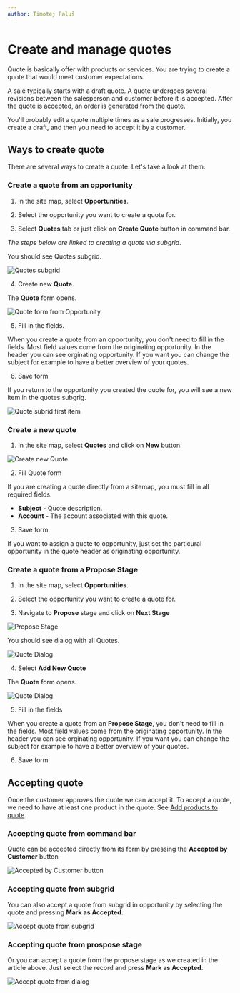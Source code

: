 ```yaml
---
author: Timotej Paluš
---
```


# Create and manage quotes
Quote is basically offer with products or services. You are trying to create a quote that would meet customer expectations.

A sale typically starts with a draft quote. A quote undergoes several revisions between the salesperson and customer before it is accepted. After the quote is accepted, an order is generated from the quote.

You'll probably edit a quote multiple times as a sale progresses. Initially, you create a draft, and then you need to accept it by a customer.

## Ways to create quote
There are several ways to create a quote. Let's take a look at them:
### Create a quote from an opportunity

1) In the site map, select **Opportunities**.

2) Select the opportunity you want to create a quote for.

3) Select **Quotes** tab or just click on **Create Quote** button in command bar.

_The steps below are linked to creating a quote via subgrid_.

You should see Quotes subgrid.

![Quotes subgrid](/.attachments/ModelDrivenAppUserGuide/quotesSubgrid.png)

4) Create new **Quote**.

The **Quote** form opens.

![Quote form from Opportunity](/.attachments/ModelDrivenAppUserGuide/quoteFormOpp.png)

5) Fill in the fields.

When you create a quote from an opportunity, you don't need to fill in the fields. Most field values come from the originating opportunity. In the header you can see orginating opportunity. If you want you can change the subject for example to have a better overview of your quotes.

6) Save form

If you return to the opportunity you created the quote for, you will see a new item in the quotes subgrig.

![Quote subrid first item](/.attachments/ModelDrivenAppUserGuide/quoteSubgridFirstItem.png)

### Create a new quote
1) In the site map, select **Quotes** and click on **New** button.

![Create new Quote](/.attachments/ModelDrivenAppUserGuide/createQuote.png)

2) Fill Quote form

If you are creating a quote directly from a sitemap, you must fill in all required fields.

* **Subject** - Quote description.
* **Account** - The account associated with this quote.

3) Save form

If you want to assign a quote to opportunity, just set the particural opportunity in the quote header as originating opportunity.

### Create a quote from a Propose Stage

1) In the site map, select **Opportunities**.

2) Select the opportunity you want to create a quote for.

3) Navigate to **Propose** stage and click on **Next Stage**

![Propose Stage](/.attachments/ModelDrivenAppUserGuide/proposeStage.png)

You should see dialog with all Quotes.

![Quote Dialog](/.attachments/ModelDrivenAppUserGuide/quoteDialog.png)

4) Select **Add New Quote**

The **Quote** form opens.

![Quote Dialog](/.attachments/ModelDrivenAppUserGuide/quoteFormDialog.png)

5) Fill in the fields

When you create a quote from an **Propose Stage**, you don't need to fill in the fields. Most field values come from the originating opportunity. In the header you can see orginating opportunity. If you want you can change the subject for example to have a better overview of your quotes.

6) Save form

## Accepting quote
Once the customer approves the quote we can accept it. To accept a quote, we need to have at least one product in the quote. See [Add products to quote](/en/user-guide/model-driven-apps/business-process/sales/add-products-to-quote-order/).

### Accepting quote from command bar
Quote can be accepted directly from its form by pressing the **Accepted by Customer** button

![Accepted by Customer button](/.attachments/ModelDrivenAppUserGuide/acceptQuoteButton.png)

### Accepting quote from subgrid
You can also accept a quote from subgrid in opportunity by selecting the quote and pressing **Mark as Accepted**.

![Accept quote from subgrid](/.attachments/ModelDrivenAppUserGuide/acceptQuoteSubgrid.png)

### Accepting quote from prospose stage
Or you can accept a quote from the propose stage as we created in the article above. Just select the record and press **Mark as Accepted**.

![Accept quote from dialog](/.attachments/ModelDrivenAppUserGuide/acceptQuoteDialog.png)
